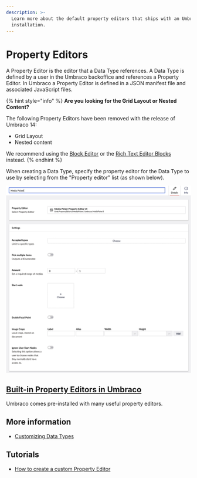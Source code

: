 ```yaml
---
description: >-
  Learn more about the default property editors that ships with an Umbraco
  installation.
---
```


# Property Editors

A Property Editor is the editor that a Data Type references. A Data Type is defined by a user in the Umbraco backoffice and references a Property Editor. In Umbraco a Property Editor is defined in a JSON manifest file and associated JavaScript files.

{% hint style="info" %}
**Are you looking for the Grid Layout or Nested Content?**

The following Property Editors have been removed with the release of Umbraco 14:

* Grid Layout
* Nested content

We recommend using the [Block Editor](built-in-umbraco-property-editors/block-editor/) or the [Rich Text Editor Blocks](built-in-umbraco-property-editors/rich-text-editor/blocks.md) instead.
{% endhint %}

When creating a Data Type, specify the property editor for the Data Type to use by selecting from the "Property editor" list (as shown below).

![Data Type Definition](../../../../../14/umbraco-cms/fundamentals/backoffice/property-editors/built-in-umbraco-property-editors/images/Media-picker-dataType.png)

## [Built-in Property Editors in Umbraco](built-in-umbraco-property-editors/)

Umbraco comes pre-installed with many useful property editors.

## More information

* [Customizing Data Types](../../data/data-types/)

## Tutorials

* [How to create a custom Property Editor](../../../tutorials/creating-a-property-editor/)
